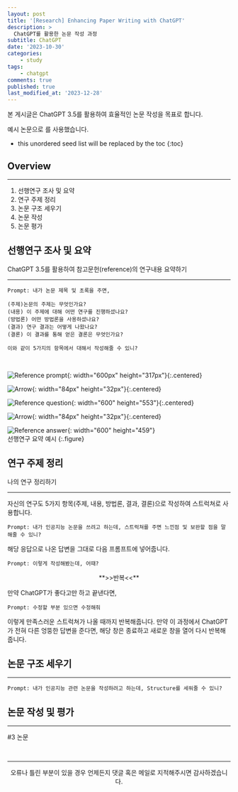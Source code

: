 ```yaml
---
layout: post
title: '[Research] Enhancing Paper Writing with ChatGPT'
description: >
  ChatGPT를 활용한 논문 작성 과정
subtitle: ChatGPT
date: '2023-10-30'
categories:
    - study
tags:
    - chatgpt
comments: true
published: true
last_modified_at: '2023-12-28'
---
```


본 게시글은 ChatGPT 3.5를 활용하여 효율적인 논문 작성을 목표로 합니다.   
   
예시 논문으로 를 사용했습니다.

* this unordered seed list will be replaced by the toc
{:toc}

## Overview

***

1. 선행연구 조사 및 요약
2. 연구 주제 정리
3. 논문 구조 세우기
4. 논문 작성
5. 논문 평가
   
## 선행연구 조사 및 요약
ChatGPT 3.5를 활용하여 참고문헌(reference)의 연구내용 요약하기

***

```
Prompt: 내가 논문 제목 및 초록을 주면,

(주제)논문의 주제는 무엇인가요?
(내용) 이 주제에 대해 어떤 연구를 진행하셨나요?
(방법론) 어떤 방법론을 사용하셨나요?
(결과) 연구 결과는 어떻게 나왔나요?
(결론) 이 결과를 통해 얻은 결론은 무엇인가요?

이와 같이 5가지의 항목에서 대해서 작성해줄 수 있니?
```
<br>

![Reference prompt](https://cdn.jsdelivr.net/gh/HayoonSong/Images-for-Github-Pages/study/research/2023-10-30-chatgpt4/1_reference/1-1_reference_prompt.png?raw=true){: width="600px" height="317px"}{:.centered}

![Arrow](https://cdn.jsdelivr.net/gh/HayoonSong/Images-for-Github-Pages/study/research/2023-10-30-chatgpt4/arrow.png?raw=true){: width="84px" height="32px"}{:.centered}

![Reference question](https://cdn.jsdelivr.net/gh/HayoonSong/Images-for-Github-Pages/study/research/2023-10-30-chatgpt4/1_reference/1-2_reference_question.png?raw=true){: width="600" height="553"}{:.centered}
     
![Arrow](https://cdn.jsdelivr.net/gh/HayoonSong/Images-for-Github-Pages/study/research/2023-10-30-chatgpt4/arrow.png?raw=true){: width="84px" height="32px"}{:.centered}
   
![Reference answer](https://cdn.jsdelivr.net/gh/HayoonSong/Images-for-Github-Pages/study/research/2023-10-30-chatgpt4/1_reference/1-3_reference_answer.png?raw=true){: width="600" height="459"}   
선행연구 요약 예시
{:.figure}

## 연구 주제 정리
나의 연구 정리하기

***

자신의 연구도 5가지 항목(주제, 내용, 방법론, 결과, 결론)으로 작성하여 스트럭쳐로 사용합니다.

`Prompt: 내가 인공지능 논문을 쓰려고 하는데, 스트럭쳐를 주면 느낀점 및 보완할 점을 말해줄 수 있니?`

해당 응답으로 나온 답변을 그대로 다음 프롬프트에 넣어줍니다.

`Prompt: 이렇게 작성해봤는데, 어때?` 

<center>**>>반복<<**</center> 

만약 ChatGPT가 좋다고만 하고 끝낸다면,

`Prompt: 수정할 부분 있으면 수정해줘`

이렇게 만족스러운 스트럭쳐가 나올 때까지 반복해줍니다. 만약 이 과정에서 ChatGPT가 전혀 다른 엉뚱한 답변을 준다면, 해당 창은 종료하고 새로운 창을 열어 다시 반복해줍니다.

## 논문 구조 세우기

***

`Prompt: 내가 인공지능 관련 논문을 작성하려고 하는데, Structure를 세워줄 수 있니?`


## 논문 작성 및 평가

***


#3 논문 









<br>

***

<center>오류나 틀린 부분이 있을 경우 언제든지 댓글 혹은 메일로 지적해주시면 감사하겠습니다.</center>